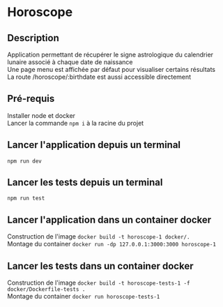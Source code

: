 # Horoscope
## Description
Application permettant de récupérer le signe astrologique du calendrier lunaire associé à chaque date de naissance\
Une page menu est affichée par défaut pour visualiser certains résultats\
La route /horoscope/:birthdate est aussi accessible directement

## Pré-requis
Installer node et docker\
Lancer la commande `npm i` à la racine du projet

## Lancer l'application depuis un terminal
`npm run dev`

## Lancer les tests depuis un terminal
`npm run test`

## Lancer l'application dans un container docker
Construction de l'image `docker build -t horoscope-1 docker/.`\
Montage du container `docker run -dp 127.0.0.1:3000:3000 horoscope-1`

## Lancer les tests dans un container docker
Construction de l'image `docker build -t horoscope-tests-1 -f docker/Dockerfile-tests .`\
Montage du container `docker run horoscope-tests-1`
